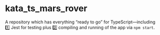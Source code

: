 # kata_ts_mars_rover
A repository which has everything “ready to go” for TypeScript—including 
1️⃣ Jest for testing plus 
2️⃣ compiling and running of the app via `npm start`.

